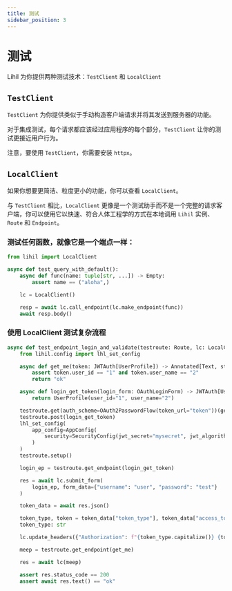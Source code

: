 ```yaml
---
title: 测试
sidebar_position: 3
---
```


# 测试

Lihil 为你提供两种测试技术：`TestClient` 和 `LocalClient`

## `TestClient`

`TestClient` 为你提供类似于手动构造客户端请求并将其发送到服务器的功能。

对于集成测试，每个请求都应该经过应用程序的每个部分，`TestClient` 让你的测试更接近用户行为。

注意，要使用 `TestClient`，你需要安装 `httpx`。


## `LocalClient`

如果你想要更简洁、粒度更小的功能，你可以查看 `LocalClient`。

与 `TestClient` 相比，`LocalClient` 更像是一个测试助手而不是一个完整的请求客户端，你可以使用它以快速、符合人体工程学的方式在本地调用 `Lihil` 实例、`Route` 和 `Endpoint`。


### 测试任何函数，就像它是一个端点一样：

```python
from lihil import LocalClient

async def test_query_with_default():
    async def func(name: tuple[str, ...]) -> Empty:
        assert name == ("aloha",)

    lc = LocalClient()

    resp = await lc.call_endpoint(lc.make_endpoint(func))
    await resp.body()
```

### 使用 LocalClient 测试复杂流程

```python
async def test_endpoint_login_and_validate(testroute: Route, lc: LocalClient):
    from lihil.config import lhl_set_config

    async def get_me(token: JWTAuth[UserProfile]) -> Annotated[Text, status.OK]:
        assert token.user_id == "1" and token.user_name == "2"
        return "ok"

    async def login_get_token(login_form: OAuthLoginForm) -> JWTAuth[UserProfile]:
        return UserProfile(user_id="1", user_name="2")

    testroute.get(auth_scheme=OAuth2PasswordFlow(token_url="token"))(get_me)
    testroute.post(login_get_token)
    lhl_set_config(
        app_config=AppConfig(
            security=SecurityConfig(jwt_secret="mysecret", jwt_algorithms=["HS256"])
        )
    )
    testroute.setup()

    login_ep = testroute.get_endpoint(login_get_token)

    res = await lc.submit_form(
        login_ep, form_data={"username": "user", "password": "test"}
    )

    token_data = await res.json()

    token_type, token = token_data["token_type"], token_data["access_token"]
    token_type: str

    lc.update_headers({"Authorization": f"{token_type.capitalize()} {token}"})

    meep = testroute.get_endpoint(get_me)

    res = await lc(meep)

    assert res.status_code == 200
    assert await res.text() == "ok"
```